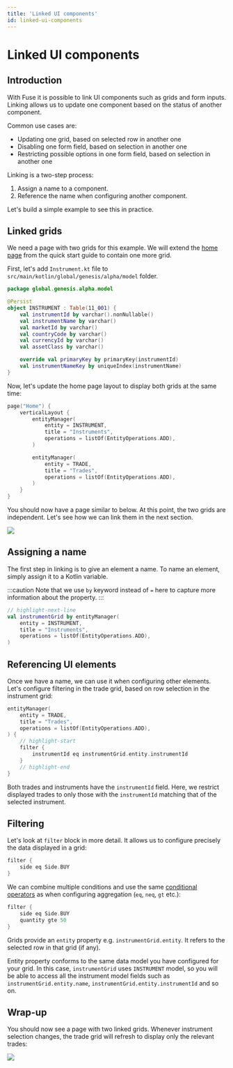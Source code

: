 ```yaml
---
title: 'Linked UI components'
id: linked-ui-components
---
```


# Linked UI components

## Introduction

With Fuse it is possible to link UI components such as grids and form inputs. Linking allows us to update one component based on the status of another component.

Common use cases are:

- Updating one grid, based on selected row in another one
- Disabling one form field, based on selection in another one
- Restricting possible options in one form field, based on selection in another one

Linking is a two-step process:

1. Assign a name to a component.
2. Reference the name when configuring another component.

Let's build a simple example to see this in practice.

## Linked grids

We need a page with two grids for this example. We will extend the [home page](/fuse/quick-start/add-features/#grid) from the quick start guide to contain one more grid.

First, let's add `Instrument.kt` file to `src/main/kotlin/global/genesis/alpha/model` folder.

```kotlin
package global.genesis.alpha.model

@Persist
object INSTRUMENT : Table(11_001) {
    val instrumentId by varchar().nonNullable()
    val instrumentName by varchar()
    val marketId by varchar()
    val countryCode by varchar()
    val currencyId by varchar()
    val assetClass by varchar()

    override val primaryKey by primaryKey(instrumentId)
    val instrumentNameKey by uniqueIndex(instrumentName)
}
```

Now, let's update the home page layout to display both grids at the same time:

```kotlin
page("Home") {
    verticalLayout {
        entityManager(
            entity = INSTRUMENT,
            title = "Instruments",
            operations = listOf(EntityOperations.ADD),
        )

        entityManager(
            entity = TRADE,
            title = "Trades",
            operations = listOf(EntityOperations.ADD),
        )
    }
}
```

You should now have a page similar to below. At this point, the two grids are independent. Let's see how we can link them in the next section.

![](/img/gpl-seed-grids.png)

## Assigning a name

The first step in linking is to give an element a name. To name an element, simply assign it to a Kotlin variable.

:::caution
Note that we use `by` keyword instead of `=` here to capture more information about the property.
:::

```kotlin
// highlight-next-line
val instrumentGrid by entityManager(
    entity = INSTRUMENT,
    title = "Instruments",
    operations = listOf(EntityOperations.ADD),
)
```

## Referencing UI elements

Once we have a name, we can use it when configuring other elements. Let's configure filtering in the trade grid, based on row selection in the instrument grid:

```kotlin
entityManager(
    entity = TRADE,
    title = "Trades",
    operations = listOf(EntityOperations.ADD),
) {
    // highlight-start
    filter {
        instrumentId eq instrumentGrid.entity.instrumentId
    }
    // highlight-end
}
```

Both trades and instruments have the `instrumentId` field. Here, we restrict displayed trades to only those with the `instrumentId` matching that of the selected instrument.

## Filtering

Let's look at `filter` block in more detail. It allows us to configure precisely the data displayed in a grid:

```kotlin
filter {
    side eq Side.BUY
}
```

We can combine multiple conditions and use the same [conditional operators](/fuse/features/aggregation/#simple-conditions) as when configuring aggregation (`eq`, `neq`, `gt` etc.):

```kotlin
filter {
    side eq Side.BUY
    quantity gte 50
}
```

Grids provide an `entity` property e.g. `instrumentGrid.entity`. It refers to the selected row in that grid (if any).

Entity property conforms to the same data model you have configured for your grid. In this case, `instrumentGrid` uses `INSTRUMENT` model, so you will be able to access all the instrument model fields such as `instrumentGrid.entity.name`, `instrumentGrid.entity.instrumentId` and so on.

## Wrap-up

You should now see a page with two linked grids. Whenever instrument selection changes, the trade grid will refresh to display only the relevant trades:

![](/img/gpl-seed-grids-linked.png)
